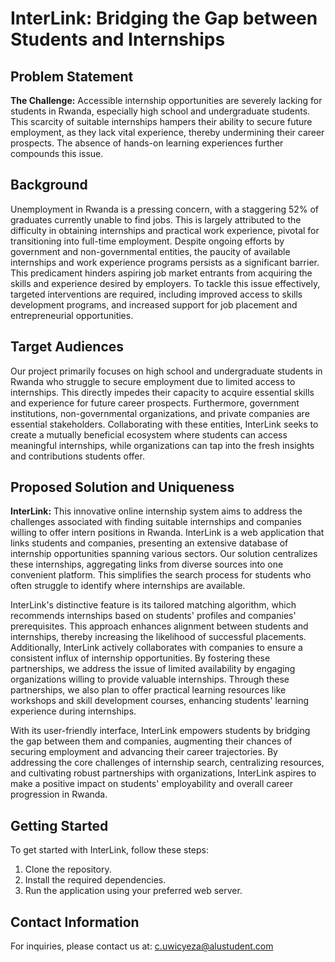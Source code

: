 # InterLink: Bridging the Gap between Students and Internships

## Problem Statement

**The Challenge:** Accessible internship opportunities are severely lacking for students in Rwanda, especially high school and undergraduate students. This scarcity of suitable internships hampers their ability to secure future employment, as they lack vital experience, thereby undermining their career prospects. The absence of hands-on learning experiences further compounds this issue.

## Background

Unemployment in Rwanda is a pressing concern, with a staggering 52% of graduates currently unable to find jobs. This is largely attributed to the difficulty in obtaining internships and practical work experience, pivotal for transitioning into full-time employment. Despite ongoing efforts by government and non-governmental entities, the paucity of available internships and work experience programs persists as a significant barrier. This predicament hinders aspiring job market entrants from acquiring the skills and experience desired by employers. To tackle this issue effectively, targeted interventions are required, including improved access to skills development programs, and increased support for job placement and entrepreneurial opportunities.

## Target Audiences

Our project primarily focuses on high school and undergraduate students in Rwanda who struggle to secure employment due to limited access to internships. This directly impedes their capacity to acquire essential skills and experience for future career prospects. Furthermore, government institutions, non-governmental organizations, and private companies are essential stakeholders. Collaborating with these entities, InterLink seeks to create a mutually beneficial ecosystem where students can access meaningful internships, while organizations can tap into the fresh insights and contributions students offer.

## Proposed Solution and Uniqueness

**InterLink:** This innovative online internship system aims to address the challenges associated with finding suitable internships and companies willing to offer intern positions in Rwanda. InterLink is a web application that links students and companies, presenting an extensive database of internship opportunities spanning various sectors. Our solution centralizes these internships, aggregating links from diverse sources into one convenient platform. This simplifies the search process for students who often struggle to identify where internships are available.

InterLink's distinctive feature is its tailored matching algorithm, which recommends internships based on students' profiles and companies' prerequisites. This approach enhances alignment between students and internships, thereby increasing the likelihood of successful placements. Additionally, InterLink actively collaborates with companies to ensure a consistent influx of internship opportunities. By fostering these partnerships, we address the issue of limited availability by engaging organizations willing to provide valuable internships. Through these partnerships, we also plan to offer practical learning resources like workshops and skill development courses, enhancing students' learning experience during internships.

With its user-friendly interface, InterLink empowers students by bridging the gap between them and companies, augmenting their chances of securing employment and advancing their career trajectories. By addressing the core challenges of internship search, centralizing resources, and cultivating robust partnerships with organizations, InterLink aspires to make a positive impact on students' employability and overall career progression in Rwanda.

## Getting Started

To get started with InterLink, follow these steps:

1. Clone the repository.
2. Install the required dependencies.
3. Run the application using your preferred web server.

## Contact Information

For inquiries, please contact us at: [c.uwicyeza@alustudent.com](mailto:c.uwicyeza@alustudent.com)
